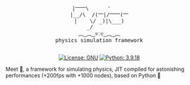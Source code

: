 <div align="center">
    <pre>
|⎻⎻\      '     
|__/\  /(⎻|/⎻⎻(⎻
|    \/ _)|\___)
    _/          
︵‿︵‿୨♡୧‿︵‿︵
physics simulation framework
  </pre>

  [![License: GNU](https://img.shields.io/badge/License-GNU-b53045?style=for-the-badge)](https://www.gnu.org/)
  [![Python: 3.9.18](https://img.shields.io/badge/Python-3.9.18-4684b5?style=for-the-badge)](https://www.python.org/)

</div>
Meet 🚀, a framework for simulating physics, JIT compiled for astonishing performances (+200fps with +1000 nodes), based on Python 🐍
